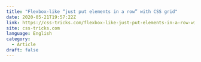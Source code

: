 ```yaml
---
title: "Flexbox-like “just put elements in a row” with CSS grid"
date: 2020-05-21T19:57:22Z
link: https://css-tricks.com/flexbox-like-just-put-elements-in-a-row-with-css-grid/?utm_medium=RSS&utm_source=news.12bit.vn
site: css-tricks.com
language: English
category:
  - Article
draft: false
---
```

